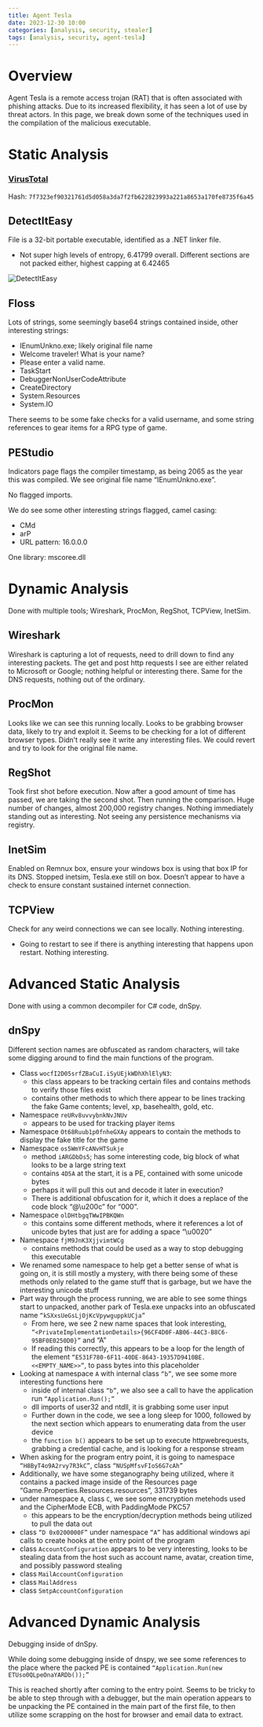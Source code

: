 ```yaml
---
title: Agent Tesla
date: 2023-12-30 10:00
categories: [analysis, security, stealer]
tags: [analysis, security, agent-tesla]
---
```


# Overview
Agent Tesla is a remote access trojan (RAT) that is often associated with phishing attacks. Due to its increased flexibility, it has seen a lot of use by threat actors. In this page, we break down some of the techniques used in the compilation of the malicious executable. 

#  Static Analysis

### [VirusTotal](https://www.virustotal.com/gui/file/7f7323ef90321761d5d058a3da7f2fb622823993a221a8653a170fe8735f6a45)
Hash: `7f7323ef90321761d5d058a3da7f2fb622823993a221a8653a170fe8735f6a45`

## DetectItEasy

File is a 32-bit portable executable, identified as a .NET linker file. 

- Not super high levels of entropy, 6.41799 overall. Different sections are not packed either, highest capping at 6.42465

![DetectItEasy](https://github.com/Dathalind/dathalind.github.io/blob/main/assets/img/agent_tesla/detectiteasytesla.png?raw=true) 

## Floss
Lots of strings, some seemingly base64 strings contained inside, other interesting strings:

- IEnumUnkno.exe; likely original file name
- Welcome traveler! What is your name?
- Please enter a valid name.
- TaskStart
- DebuggerNonUserCodeAttribute
- CreateDirectory
- System.Resources
- System.IO

There seems to be some fake checks for a valid username, and some string references to gear items for a RPG type of game.

## PEStudio
Indicators page flags the compiler timestamp, as being 2065 as the year this was compiled. We see original file name “IEnumUnkno.exe”.

No flagged imports. 

We do see some other interesting strings flagged, camel casing:

- CMd
- arP
- URL pattern: 16.0.0.0

One library: mscoree.dll

# Dynamic Analysis

Done with multiple tools; Wireshark, ProcMon, RegShot, TCPView, InetSim. 

## Wireshark
Wireshark is capturing a lot of requests, need to drill down to find any interesting packets. The get and post http requests I see are either related to Microsoft or Google; nothing helpful or interesting there. Same for the DNS requests, nothing out of the ordinary.

## ProcMon
Looks like we can see this running locally. Looks to be grabbing browser data, likely to try and exploit it. Seems to be checking for a lot of different browser types. Didn’t really see it write any interesting files. We could revert and try to look for the original file name. 

## RegShot
Took first shot before execution. Now after a good amount of time has passed, we are taking the second shot. Then running the comparison. Huge number of changes, almost 200,000 registry changes. Nothing immediately standing out as interesting. Not seeing any persistence mechanisms via registry.

## InetSim
Enabled on Remnux box, ensure your windows box is using that box IP for its DNS. Stopped inetsim, Tesla.exe still on box. Doesn’t appear to have a check to ensure constant sustained internet connection. 

## TCPView
Check for any weird connections we can see locally. Nothing interesting. 

- Going to restart to see if there is anything interesting that happens upon restart. Nothing interesting.

# Advanced Static Analysis

Done with using a common decompiler for C# code, dnSpy. 

## dnSpy

Different section names are obfuscated as random characters, will take some digging around to find the main functions of the program. 

- Class `wocfI2D05srfZBaCuI.iSyUEjkWDhXhlElyN3`:
    - this class appears to be tracking certain files and contains methods to verify those files exist
    - contains other methods to which there appear to be lines tracking the fake Game contents; level, xp, basehealth, gold, etc.
- Namespace `reURv8uvvybnkNvJNUv`
    - appears to be used for tracking player items
- Namespace `Ot68Ruub1p0fnheGXAy` appears to contain the methods to display the fake title for the game
- Namespace `os5WmYFcANvHTSukje`
    - method `iARGDbDs5`; has some interesting code, big block of what looks to be a large string text
    - contains `4D5A` at the start, it is a PE, contained with some unicode bytes
    - perhaps it will pull this out and decode it later in execution?
    - There is additional obfuscation for it, which it does a replace of the code block “@\u200c” for “000”.
- Namespace `olDHtbgqTWwIPBKQWn`
    - this contains some different methods, where it references a lot of unicode bytes that just are for adding a space “\u0020”
- Namespace `fjM9JnK3XjjvimtWCg`
    - contains methods that could be used as a way to stop debugging this executable
- We renamed some namespace to help get a better sense of what is going on, it is still mostly a mystery, with there being some of these methods only related to the game stuff that is garbage, but we have the interesting unicode stuff
- Part way through the process running, we are able to see some things start to unpacked, another park of Tesla.exe unpacks into an obfuscated name `“kSXxsUeGsLjOjKcVpywguppkUCja”`
    - From here, we see 2 new name spaces that look interesting, `“<PrivateImplementationDetails>{96CF4D0F-AB06-44C3-B8C6-95BF0E0250D0}”` and “A”
    - If reading this correctly, this appears to be a loop for the length of the element `“E531F780-6F11-40DE-8643-19357D9410BE.<<EMPTY_NAME>>”`, to pass bytes into this placeholder
- Looking at namespace `A` with internal class `“b”`, we see some more interesting functions here
    - inside of internal class `“b”`, we also see a call to have the application run `“Application.Run();”`
    - dll imports of user32 and ntdll, it is grabbing some user input
    - Further down in the code, we see a long sleep for 1000, followed by the next section which appears to enumerating data from the user device
    - the `function b()` appears to be set up to execute httpwebrequests, grabbing a credential cache, and is looking for a response stream
- When asking for the program entry point, it is going to namespace `“H8ByT4o9A2rvy7R3kC”`, class `“NUSpMfsvFIoS6G7cAh”`
- Additionally, we have some steganography being utilized, where it contains a packed image inside of the Resources page “Game.Properties.Resources.resources”, 331739 bytes
- under namespace `A`, class `C`, we see some encryption metehods used and the CipherMode ECB, with PaddingMode PKC57
    - this appears to be the encryption/decryption methods being utilized to pull the data out
- class `“D 0x0200000F”` under namespace `“A”` has additional windows api calls to create hooks at the entry point of the program
- class `AccountConfiguration` appears to be very interesting, looks to be stealing data from the host such as account name, avatar, creation time, and possibly password stealing
- class `MailAccountConfiguration`
- class `MailAddress`
- class `SmtpAccountConfiguration`

# Advanced Dynamic Analysis

Debugging inside of dnSpy. 

While doing some debugging inside of dnspy, we see some references to the place where the packed PE is contained `“Application.Run(new ETUso0QLpeOnaYARDb());”`

This is reached shortly after coming to the entry point. Seems to be tricky to be able to step through with a debugger, but the main operation appears to be unpacking the PE contained in the main part of the first file, to then utilize some scrapping on the host for browser and email data to extract. 